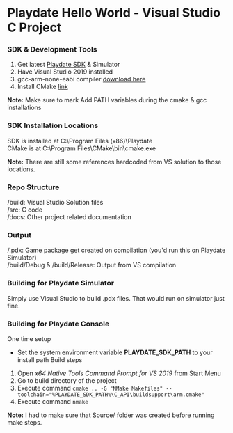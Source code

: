 # Playdate Hello World - Visual Studio C Project

### SDK & Development Tools
1. Get latest [Playdate SDK](https://play.date/dev/) & Simulator
2. Have Visual Studio 2019 installed
3. gcc-arm-none-eabi compiler [download here](https://developer.arm.com/tools-and-software/open-source-software/developer-tools/gnu-toolchain/gnu-rm/downloads)
4. Install CMake [link](https://cmake.org/download/)  
<!-- -->
**Note:** Make sure to mark Add PATH variables during the cmake & gcc installations

### SDK Installation Locations
SDK is installed at C:\Program Files (x86)\Playdate\
CMake is at C:\Program Files\CMake\bin\cmake.exe
<!-- -->
**Note:** There are still some references hardcoded from VS solution to those locations.

### Repo Structure
/build: Visual Studio Solution files\
/src: C code\
/docs: Other project related documentation

### Output
/.pdx: Game package get created on compilation (you'd run this on Playdate Simulator)\
/build/Debug & /build/Release: Output from VS compilation

### Building for Playdate Simulator
Simply use Visual Studio to build .pdx files. That would run on simulator just fine.

### Building for Playdate Console
One time setup 
* Set the system environment variable **PLAYDATE_SDK_PATH** to your install path
Build steps
1. Open *x64 Native Tools Command Prompt for VS 2019* from Start Menu
2. Go to build directory of the project
3. Execute command `cmake .. -G "NMake Makefiles" --toolchain="%PLAYDATE_SDK_PATH%\C_API\buildsupport\arm.cmake"` 
4. Execute command `nmake`
<!-- -->
**Note:** I had to make sure that Source/ folder was created before running make steps.